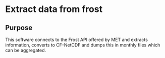 # Extract data from frost

## Purpose
This software connects to the Frost API offered by MET and extracts information, converts to CF-NetCDF and dumps this in monthly files which can be aggregated.
